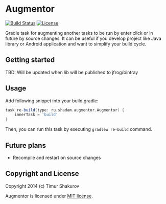 Augmentor 
==============
[![Build Status](https://travis-ci.org/saladinkzn/augmentor.svg?branch=master)](https://travis-ci.org/saladinkzn/augmentor)
[![License](http://img.shields.io/badge/license-MIT-47b31f.svg)](#copyright-and-license)

Gradle task for augmenting another tasks to be run by enter click or in future by source changes. 
It can be useful if you develop project like Java library or Android application and want to simplify your build cycle.

Getting started
------------------
TBD: Will be updated when lib will be published to jfrog/bintray

Usage
------------------
Add following snippet into your build.gradle:

```groovy
task re-build(type: ru.shadam.augmentor.Augmentor) {
	innerTask = 'build'
}
```

Then, you can run this task by executing `gradlew re-build` command.

Future plans
-------------------
* Recompile and restart on source changes

Copyright and License
----------------------

Copyright 2014 (c) Timur Shakurov

Augmentor is licensed under [MIT license](LICENSE).
